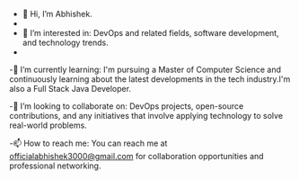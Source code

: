 - 👋 Hi, I’m Abhishek.
- 
- 👀 I’m interested in: DevOps and related fields, software development, and technology trends.
- 
-🌱 I’m currently learning: I'm pursuing a Master of Computer Science and continuously learning about the latest developments in the tech industry.I'm also a Full Stack Java Developer.

-💞️ I’m looking to collaborate on: DevOps projects, open-source contributions, and any initiatives that involve applying technology to solve real-world problems.

-📫 How to reach me: You can reach me at officialabhishek3000@gmail.com for collaboration opportunities and professional networking.

<!---
Ab300-0/Ab300-0 is a ✨ special ✨ repository because its `README.md` (this file) appears on your GitHub profile.
You can click the Preview link to take a look at your changes.
--->
